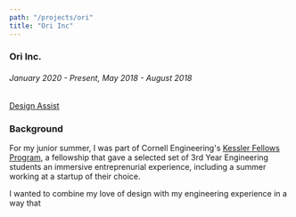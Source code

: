 ```yaml
---
path: "/projects/ori"
title: "Ori Inc"
---
```


### Ori Inc.
###### January 2020 - Present, May 2018 - August 2018

[Design Assist](https://design.oriliving.com/)

### Background

For my junior summer, I was part of Cornell Engineering's [Kessler Fellows Program](https://www.engineering.cornell.edu/students/undergraduate-students/entrepreneurial-options-undergrad-students/kessler-fellows-program), a fellowship that gave a selected set of 3rd Year Engineering students an immersive entreprenurial experience, including a summer working at a startup of their choice.

I wanted to combine my love of design with my engineering experience in a way that